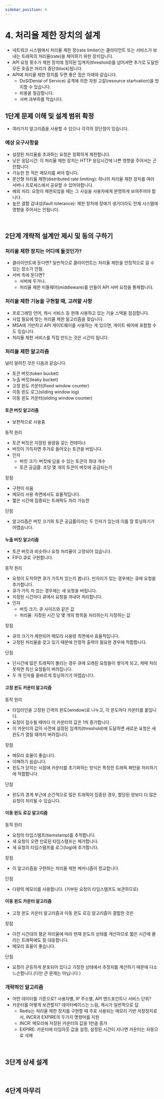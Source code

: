 ```yaml
---
sidebar_position: 4
---
```


# 4. 처리율 제한 장치의 설계

- 네트워크 시스템에서 처리율 제한 장(rate limiter)는 클라이언트 또는 서비스가 보내는 트래픽의 처리율(rate)을 제어하기 위한 장치입니다.
- API 요청 횟수가 제한 장치에 정의된 임계치(threshold)를 넘어셔면 추가로 도달한 모든 호출은 처리가 중단(block)됩니다.
- API에 처리율 제한 장치를 두면 좋은 점은 아래와 같습니다.
  - DoS(Denial of Service) 공격에 의한 자원 고갈(resource startvation)을 방지할 수 있습니다.
  - 비용을 절감합니다.
  - 서버 과부하를 막습니다.

## 1단계 문제 이해 및 설계 범위 확정

- 여러가지 알고리즘을 사용할 수 있으나 각각의 장단점이 있습니다.

### 예상 요구사항을

- 설정된 처리율을 초과하는 요청은 정확하게 제한합니다.
- 낮은 응답시간: 이 처리율 제한 장치는 HTTP 응답시간에 나쁜 영향을 주어서는 곤란합니다.
- 가능한 한 적은 메모리를 써야 합니다.
- 분산형 처리율 제한(distributed rate limiting): 하나의 처리율 제한 장치를 여러 서버나 프로세스에서 공유할 수 있어야합니다.
- 예외 처리: 요청이 제한되었을 때는 그 사실을 사용자에게 분명하게 보여주어야 합니다.
- 높은 결함 감내성(fault tolerance): 제한 장치에 장애가 생기더라도 전체 시스템에 영향을 주어서는 안됩니다.

<br/>

## 2단계 개략적 설계안 제시 및 동의 구하기

### 처리율 제한 장치는 어디에 둘것인가?

- 클라이언트에 둔다면? 일반적으로 클라이언트는 처리율 제한을 안정적으로 걸 수 있는 장소가 안됨.
- 서버 측에 둔다면?
  - 서버에 두거나.
  - 처리율 제한 미들웨어(middleware)를 만들어 API 서버 요청을 통제합니다.

### 처리율 제한 기능을 구현할 때, 고려할 사항

- 프로그래밍 언어, 캐시 서비스 등 현재 사용하고 있는 기술 스택을 점검합니다.
- 사업 필요에 맞는 처리율 제한 알고리즘을 찾습니다.
- MSA에 기반하고 API 게이트웨이를 사용하는 게 있으면, 게이트 웨어에 포함할 수도 있습니다.
- 처리율 제한 서비스를 직접 만드는 것은 시간이 됩니다.

### 처리율 제한 알고리즘

널리 알려진 것은 다음과 같습니다.

- 토큰 버킷(token bucket)
- 누출 버킷(leaky bucket)
- 고정 윈도 카운터(fixed window counter)
- 이동 윈도 로그(sliding window log)
- 이동 윈도 카운터(sliding window counter)

#### 토큰 버킷 알고리즘

- 보편적으로 사용중

동작 원리

- 토큰 버킷은 지정된 용량을 갖는 컨테이너
- 버킷이 가득차면 추가로 들어오는 토큰을 버립니다.
- 인자
  - 버킷 크기: 버킷에 담을 수 있는 토큰의 최대 개수
  - 토큰 공급률: 초당 몇 개의 토큰이 버킷에 공급되는가

장점

- 구현이 쉬움
- 메모리 사용 측면에서도 효율적입니다.
- 짧은 시간에 집중되는 트래픽도 처리 가능한

단점

- 알고리즘은 버킷 크기와 토큰 공급률이라는 두 인자가 있는데 이를 잘 튜닝하기가 어렵습니다.

#### 누출 버킷 알고리즘

- 토큰 버킷과 비슷하나 요청 처리율이 고정되어 있습니다.
- FIFO 큐로 구현합니다.

동작 원리

- 요청이 도착하면 큐가 가득차 있는지 봅니다. 빈자리가 있는 경우에는 큐에 요청을 추가합니다.
- 큐가 가득 차 있는 경우에는 새 요청을 버립니다.
- 지정된 시간마다 큐에서 요청을 꺼내어 처리합니다.
- 인자
  - 버킷 크기: 큐 사이즈와 같은 값
  - 처리율: 지정된 시간 당 몇 개의 항목을 처리하는지 지정하는 값

장점

- 큐의 크기가 제한되어 메모리 사용량 측면에서 효율적입니다.
- 고정된 처리율을 갖고 있기 때문에 안정적 출력이 필요한 경우에 적합합니다.

단점

- 단시간에 많은 트래픽이 몰리는 경우 큐에  오래된 요청들이 쌓이게 되고, 제때 처리 못하면 최신 요청들이 버려집니다.
- 두 개 인자를 올바르게 튜닝하기가 어렵습니다.

#### 고정 윈도 카운터 알고리즘

동작 원리

- 타임라인을 고정된 간격의 윈도(window)로 나누고, 각 윈도마다 카운터를 붙입니다.
- 요청이 접수될 때마다 이 카운터의 값은 1씩 증가합니다.
- 이 카운터의 값이 사전에 설정된 임계치(threshold)에 도달하면 새로운 요청은 새 윈도가 열릴 때까지 버려집니다.

장점

- 메모리 효율이 좋습니다.
- 이해하기 쉽습니다.
- 윈도가 닫히는 시점에 카운터를 초기화하는 방식은 특정한 트래픽 패턴을 처리하기에 적합합니다.

단점

- 윈도의 경계 부근에 순간적으로 많은 트래픽이 집중된 경우, 할당된 양보다 더 많은 요청이 처리될 수 있습니다.

#### 이동 윈도 로깅 알고리즘

동작 원리

- 요청의 타임스탬프(tiemstamp)를 추적합니다.
- 새 요청이 오면 만료된 타임스탬프는 제거합니다.
- 새 요청의 타임스탬프를 로그(log)에 추가합니다.

장점

- 이 알고리즘을 구현하는 처리율 제한 메커니즘이 정교합니다.

단점

- 다량의 메모리를 사용합니다. (거부된 요청의 타임스탬프도 보관하므로)

#### 이동 윈도 카운터 알고리즘

- 고정 윈도 카운터 알고리즘과 이동 윈도 로깅 알고리즘이 결합한 것은

장점

- 이전 시간대의 평균 처리율에 따라 현재 윈도의 상태를 계산하므로 짧은 시간에 몰리는 트래픽에도 잘 대응합니다.
- 메모리 효율이 좋습니다.

단점

- 요청이 균등하게 분포되어 있다고 가정한 상태에서 추정치를 계산하기 때문에 다소 느슨합니다.(다만 큰 문제는 아닙니다.)

### 개략적인 알고리즘

- 어떤 데이터를 기준으로? 사용자별, IP 주소별, API 엔드포인트나 서비스 단위?
- 카운터를 어떻게 보관할지? 데이터베이스는 느림, 캐시가 일반적으로 답
  - Redis는 처리율 제한 장치를 구현할 때 주로 사용되는 메모리 기반 저장장치로서, INCR과 EXPIRE의 두가지 명령어를 지원
  - INCR: 메모리에 저장된 카운터의 값을 1만큼 증가
  - EXPIRE: 카운터에 타임아웃 값을 설정, 설정된 시간이 지나면 카운터는 자동으로 삭제

<br/>

## 3단계 상세 설계

<br/>

## 4단계 마무리